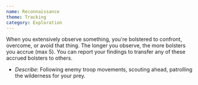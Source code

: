 ```yaml
---
name: Reconnaissance
theme: Tracking
category: Exploration
---
```


When you extensively observe something, you're bolstered to confront, overcome, or avoid that thing. The longer you observe, the more bolsters you accrue (max 5). You can report your findings to transfer any of these accrued bolsters to others.

* *Describe*: Following enemy troop movements, scouting ahead, patrolling the wilderness for your prey.